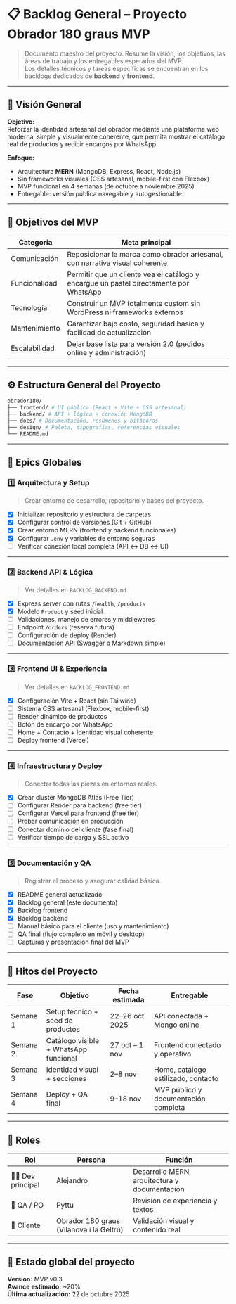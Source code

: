 # 📋 Backlog General – Proyecto Obrador 180 graus MVP

> Documento maestro del proyecto. Resume la visión, los objetivos, las áreas de trabajo y los entregables esperados del MVP.  
> Los detalles técnicos y tareas específicas se encuentran en los backlogs dedicados de **backend** y **frontend**.

---

## 🧭 Visión General

**Objetivo:**  
Reforzar la identidad artesanal del obrador mediante una plataforma web moderna, simple y visualmente coherente, que permita mostrar el catálogo real de productos y recibir encargos por WhatsApp.

**Enfoque:**  
- Arquitectura **MERN** (MongoDB, Express, React, Node.js)  
- Sin frameworks visuales (CSS artesanal, mobile-first con Flexbox)  
- MVP funcional en 4 semanas (de octubre a noviembre 2025)  
- Entregable: versión pública navegable y autogestionable

---

## 🎯 Objetivos del MVP

| Categoría      | Meta principal |
|----------------|----------------|
| Comunicación   | Reposicionar la marca como obrador artesanal, con narrativa visual coherente |
| Funcionalidad  | Permitir que un cliente vea el catálogo y encargue un pastel directamente por WhatsApp |
| Tecnología     | Construir un MVP totalmente custom sin WordPress ni frameworks externos |
| Mantenimiento  | Garantizar bajo costo, seguridad básica y facilidad de actualización |
| Escalabilidad  | Dejar base lista para versión 2.0 (pedidos online y administración) |

---

## ⚙️ Estructura General del Proyecto

```bash
obrador180/
├── frontend/ # UI pública (React + Vite + CSS artesanal)
├── backend/ # API + lógica + conexión MongoDB
├── docs/ # Documentación, resúmenes y bitácoras
├── design/ # Paleta, tipografías, referencias visuales
└── README.md
```


---

## 🧩 Epics Globales

### 1️⃣ **Arquitectura y Setup**
> Crear entorno de desarrollo, repositorio y bases del proyecto.
- [x] Inicializar repositorio y estructura de carpetas
- [x] Configurar control de versiones (Git + GitHub)
- [x] Crear entorno MERN (frontend y backend funcionales)
- [x] Configurar `.env` y variables de entorno seguras
- [ ] Verificar conexión local completa (API ↔ DB ↔ UI)

---

### 2️⃣ **Backend API & Lógica**
> Ver detalles en `BACKLOG_BACKEND.md`
- [x] Express server con rutas `/health`, `/products`
- [x] Modelo `Product` y seed inicial
- [ ] Validaciones, manejo de errores y middlewares
- [ ] Endpoint `/orders` (reserva futura)
- [ ] Configuración de deploy (Render)
- [ ] Documentación API (Swagger o Markdown simple)

---

### 3️⃣ **Frontend UI & Experiencia**
> Ver detalles en `BACKLOG_FRONTEND.md`
- [x] Configuración Vite + React (sin Tailwind)
- [ ] Sistema CSS artesanal (Flexbox, mobile-first)
- [ ] Render dinámico de productos
- [ ] Botón de encargo por WhatsApp
- [ ] Home + Contacto + Identidad visual coherente
- [ ] Deploy frontend (Vercel)

---

### 4️⃣ **Infraestructura y Deploy**
> Conectar todas las piezas en entornos reales.
- [x] Crear cluster MongoDB Atlas (Free Tier)
- [ ] Configurar Render para backend (free tier)
- [ ] Configurar Vercel para frontend (free tier)
- [ ] Probar comunicación en producción
- [ ] Conectar dominio del cliente (fase final)
- [ ] Verificar tiempo de carga y SSL activo

---

### 5️⃣ **Documentación y QA**
> Registrar el proceso y asegurar calidad básica.
- [x] README general actualizado
- [x] Backlog general (este documento)
- [x] Backlog frontend
- [x] Backlog backend
- [ ] Manual básico para el cliente (uso y mantenimiento)
- [ ] QA final (flujo completo en móvil y desktop)
- [ ] Capturas y presentación final del MVP

---

## 🚀 Hitos del Proyecto

| Fase | Objetivo | Fecha estimada | Entregable |
|------|-----------|----------------|-------------|
| Semana 1 | Setup técnico + seed de productos | 22–26 oct 2025 | API conectada + Mongo online |
| Semana 2 | Catálogo visible + WhatsApp funcional | 27 oct – 1 nov | Frontend conectado y operativo |
| Semana 3 | Identidad visual + secciones | 2–8 nov | Home, catálogo estilizado, contacto |
| Semana 4 | Deploy + QA final | 9–18 nov | MVP público y documentación completa |

---

## 📄 Roles

| Rol | Persona | Función |
|-----|----------|----------|
| 👨‍💻 Dev principal | Alejandro | Desarrollo MERN, arquitectura y documentación |
| 🧪 QA / PO | Pyttu | Revisión de experiencia y textos |
| 🍰 Cliente | Obrador 180 graus (Vilanova i la Geltrú) | Validación visual y contenido real |

---

## 🧱 Estado global del proyecto

**Versión:** MVP v0.3  
**Avance estimado:** ~20%  
**Última actualización:** 22 de octubre 2025  
